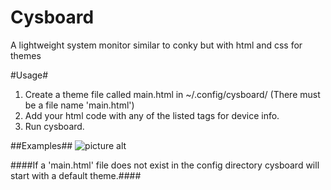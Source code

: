 Cysboard 
=========
A lightweight system monitor similar to conky but with html and
css for themes

#Usage#
1. Create a theme file called main.html in ~/.config/cysboard/ (There must be a file name 'main.html')
2. Add your html code with any of the listed tags for device info.
3. Run cysboard.

##Examples##
![picture alt](resources/cysboard_default.jpg "deafult theme")

####If a 'main.html' file does not exist in the config directory cysboard will start with a default theme.####


